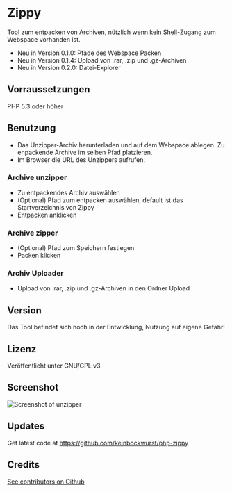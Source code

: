 # Zippy

Tool zum entpacken von Archiven, nützlich wenn kein Shell-Zugang zum Webspace vorhanden ist.

* Neu in Version 0.1.0: Pfade des Webspace Packen
* Neu in Version 0.1.4: Upload von .rar, .zip und .gz-Archiven
* Neu in Version 0.2.0: Datei-Explorer


## Vorraussetzungen    
PHP 5.3 oder höher



## Benutzung
* Das Unzipper-Archiv herunterladen und auf dem Webspace ablegen. Zu enpackende Archive im selben Pfad platzieren.
* Im Browser die URL des Unzippers aufrufen.

### Archive unzipper
* Zu entpackendes Archiv auswählen
* (Optional) Pfad zum entpacken auswählen, default ist das Startverzeichnis von Zippy
* Entpacken anklicken

### Archive zipper
* (Optional) Pfad zum Speichern festlegen
* Packen klicken

### Archiv Uploader
* Upload von .rar, .zip und .gz-Archiven in den Ordner Upload

## Version
Das Tool befindet sich noch in der Entwicklung, Nutzung auf eigene Gefahr!


## Lizenz
Veröffentlicht unter GNU/GPL v3


## Screenshot   
![Screenshot of unzipper](https://boguth.org/uploads/pics/Zippy.png)


## Updates    
Get latest code at https://github.com/keinbockwurst/php-zippy


## Credits   
[See contributors on Github](https://github.com/Keinbockwurst/php-zippy/graphs/contributors)  
